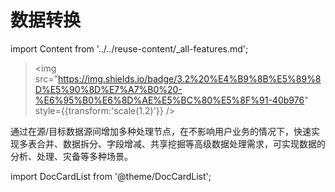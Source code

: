 # 数据转换
import Content from '../../reuse-content/_all-features.md';

<Content />

> <img src="https://img.shields.io/badge/3.2%20%E4%B9%8B%E5%89%8D%E5%90%8D%E7%A7%B0%20-%E6%95%B0%E6%8D%AE%E5%BC%80%E5%8F%91-40b976" style={{transform:'scale(1.2)'}} />

通过在源/目标数据源间增加多种处理节点，在不影响用户业务的情况下，快速实现多表合并、数据拆分、字段增减、共享挖掘等高级数据处理需求，可实现数据的分析、处理、灾备等多种场景。

import DocCardList from '@theme/DocCardList';

<DocCardList />

